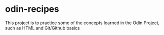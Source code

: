 # odin-recipes
This project is to practice some of the concepts learned in the Odin Project, such as HTML and Git/Github basics